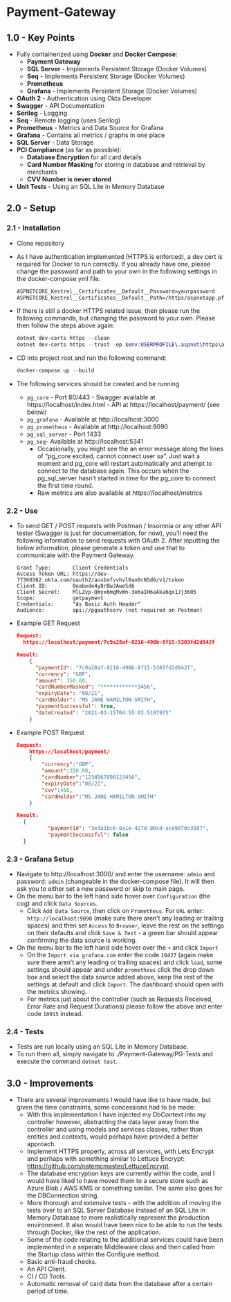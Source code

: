 # Payment-Gateway

## 1.0 - Key Points

* Fully containerized using **Docker** and **Docker Compose**:
  * **Payment Gateway**
  * **SQL Server** - Implements Persistent Storage (Docker Volumes)
  * **Seq** - Implements Persistent Storage (Docker Volumes)
  * **Prometheus**
  * **Grafana** - Implements Persistent Storage (Docker Volumes)
* **OAuth 2** - Authentication using Okta Developer
* **Swagger** - API Documentation
* **Serilog** - Logging 
* **Seq** - Remote logging (uses Serilog)
* **Prometheus** - Metrics and Data Source for Grafana
* **Grafana** - Contains all metrics / graphs in one place
* **SQL Server** - Data Storage
* **PCI Compliance** (as far as possible):
  * **Database Encryption** for all card details
  * **Card Number Masking** for storing in database and retrieval by merchants
  * **CVV Number is never stored**
* **Unit Tests** - Using an SQL Lite in Memory Database

## 2.0 - Setup

### 2.1 - Installation

* Clone repository

* As I have authentication implemented (HTTPS is enforced), a dev cert is required for Docker to run correctly. If you already have one, please change the password and path to your own in the following settings in the docker-compose.yml file.

  ```dockerfile
  ASPNETCORE_Kestrel__Certificates__Default__Password=yourpassword
  ASPNETCORE_Kestrel__Certificates__Default__Path=/https/aspnetapp.pfx
  ```

* If there is still a docker HTTPS related issue, then please run the following commands, but changing the password to your own. Please then follow the steps above again:

  ```powershell
  dotnet dev-certs https --clean
  dotnet dev-certs https --trust -ep $env:USERPROFILE\.aspnet\https\aspnetapp.pfx -p yourpassword
  ```

* CD into project root and run the following command:

  ```powershell
  docker-compose up --build
  ```

* The following services should be created and be running 
  * `pg_core` - Port 80/443 - Swagger available at https://localhost/index.html - API at https://localhost/payment/ (see below)
  * `pg_grafana` - Available at http://localhost:3000
  * `pg_prometheus` - Available at http://localhost:9090
  * `pg_sql_server` - Port 1433
  * `pg_seq`- Available at http://localhost:5341
    * Occasionally, you might see the an error message along the lines of “pg_core excited, cannot connect user sa”. Just wait a moment and pg_core will restart automatically and attempt to connect to the database again. This occurs when the pg_sql_server hasn’t started in time for the pg_core to connect the first time round.
    * Raw metrics are also available at  https://localhost/metrics

### 2.2 - Use

* To send GET / POST requests with Postman / Insomnia or any other API tester (Swagger is just for documentation, for now), you’ll need the following information to send requests with OAuth 2. After inputting the below information, please generate a token and use that to communicate with the Payment Gateway.

  ```
  Grant Type:       Client Credentials
  Access Token URL: https://dev-77360362.okta.com/oauth2/ausbofvvhvl0ao0cN5d6/v1/token
  Client ID:        0oabode4y8rBwJAwe5d6
  Client Secret:    MlLZvp-Qmyx6mgMvWn-3e6aIH6aAka6qx1Jj3605
  Scope:            getpayment
  Credentials:      "As Basic Auth Header"
  Audience:         api://pgauthserv (not required on Postman)
  ```

* Example GET Request

  ```json
  Request: 
  	https://localhost/payment/7c9a28af-8216-490b-8f15-5303fd2d942f
  
  Result: 
      {
        "paymentId": "7c9a28af-8216-490b-8f15-5303fd2d942f",
        "currency": "GBP",
        "amount": 350.00,
        "cardNumberMasked": "************3456",
        "expiryDate": "08/21",
        "cardHolder": "MS JANE HAMILTON-SMITH",
        "paymentSuccessful": true,
        "dateCreated": "2021-03-15T04:55:03.5197975"
      }
  ```

* Example POST Request

  ```json
  Request:
      https://localhost/payment/
      {
          "currency":"GBP",
          "amount":350.00,
          "cardNumber":"1234567890123456",
          "expiryDate":"08/21",
          "cvv":456,
          "cardHolder":"MS JANE HAMILTON-SMITH"
      }
  
  Result:
  	{
    		"paymentId": "3e3a1bc6-8a1e-427d-80cd-ace9d70c3507",
    		"paymentSuccessful": false
  	}
  ```

### 2.3 - Grafana Setup

* Navigate to http://localhost:3000/ and enter the username: `admin` and  password: `admin` (changeable in the docker-compose file). It will then ask you to either set a new password or skip to main page.
* On the menu bar to the left hand side hover over `Configuration` (the cog) and click `Data Sources`.
  * Click `Add Data Source`, then click on `Prometheus`. For `URL` enter: `http://localhost:9090` (make sure there aren’t any leading or trailing spaces) and then set `Access` to `Browser`, leave the rest on the settings on their defaults and click `Save & Test` - a green bar should appear confirming the data source is working.
* On the menu bar to the left hand side hover over the `+` and click `Import`
  * On the `Import via grafana.com`  enter the code `10427` (again make sure there aren’t any leading or trailing spaces)  and click `load`, some settings should appear and under `prometheus` click the drop down box and select the data source added above, keep the rest of the settings at default and click `Import`. The dashboard should open with the metrics showing. 
  * For metrics just about the controller (such as Requests Received, Error Rate and Request Durations) please follow the above and enter code `10915` instead.

### 2.4 - Tests
* Tests are run locally using an SQL Lite in Memory Database.
* To run them all, simply navigate to ./Payment-Gateway/PG-Tests and execute the command `dotnet test`.

## 3.0 - Improvements

* There are several improvements I would have like to have made, but given the time constraints, some concessions had to be made:
  * With this implementation I have injected my DbContext into my controller however, abstracting the data layer away from the controller and using models and services classes, rather than entities and contexts, would perhaps have provided a better approach.
  * Implement HTTPS properly, across all services, with Lets Encrypt and perhaps with something similar to Lettuce Encrypt: https://github.com/natemcmaster/LettuceEncrypt.
  * The database encryption keys are currently within the code, and I would have liked to have moved them to a secure store such as Azure Blob / AWS KMS or something similar. The same also goes for the DBConnection string.
  * More thorough and extensive tests - with the addition of moving the tests over to an SQL Server Database instead of an SQL Lite in Memory Database to more realistically represent the production environment. It also would have been nice to be able to run the tests through Docker, like the rest of the application.
  * Some of the code relating to the additional services could have been implemented in a seperate Middleware class and then called from the Startup class within the Configure method.
  * Basic anti-fraud checks.
  * An API Client.
  * CI / CD Tools.
  * Automatic removal of card data from the database after a certain period of time.
